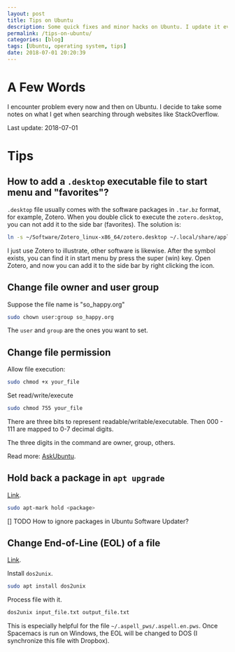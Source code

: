 ```yaml
---
layout: post
title: Tips on Ubuntu
description: Some quick fixes and minor hacks on Ubuntu. I update it every now and then.
permalink: /tips-on-ubuntu/
categories: [blog]
tags: [Ubuntu, operating system, tips]
date: 2018-07-01 20:20:39 
---
```


# A Few Words

I encounter problem every now and then on Ubuntu. I decide to take some notes on what I get when searching through websites like StackOverflow.

Last update: 2018-07-01

# Tips

## How to add a `.desktop` executable file to start menu and "favorites"?

`.desktop` file usually comes with the software packages in `.tar.bz` format, for example, Zotero. When you double click to execute the `zotero.desktop`, you can not add it to the side bar (favorites). The solution is:

```sh
ln -s ~/Software/Zotero_linux-x86_64/zotero.desktop ~/.local/share/applications
```

I just use Zotero to illustrate, other software is likewise. After the symbol exists, you can find it in start menu by press the super (win) key. Open Zotero, and now you can add it to the side bar by right clicking the icon.

## Change file owner and user group

Suppose the file name is "so\_happy.org"

```sh
sudo chown user:group so_happy.org
```

The `user` and `group` are the ones you want to set.

## Change file permission

Allow file execution:

```sh
sudo chmod +x your_file
```

Set read/write/execute

```sh
sudo chmod 755 your_file
```

There are three bits to represent readable/writable/executable. Then 000 - 111 are mapped to 0-7 decimal digits.

The three digits in the command are owner, group, others.

Read more: [AskUbuntu](https://askubuntu.com/q/932713).

## Hold back a package in `apt upgrade`

[Link](https://askubuntu.com/questions/99774/exclude-packages-from-apt-get-upgrade).

```sh
sudo apt-mark hold <package>
```

[] TODO How to ignore packages in Ubuntu Software Updater?

## Change End-of-Line (EOL) of a file

[Link](https://askubuntu.com/questions/803162/how-to-change-windows-line-ending-to-unix-version).

Install `dos2unix`.

```sh
sudo apt install dos2unix
```

Process file with it.

```sh
dos2unix input_file.txt output_file.txt
```

This is especially helpful for the file `~/.aspell_pws/.aspell.en.pws`. Once Spacemacs is run on Windows, the EOL will be changed to DOS (I synchronize this file with Dropbox).
